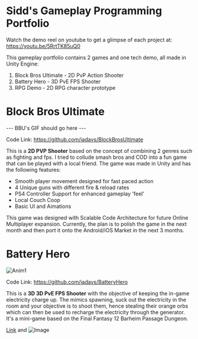 # Sidd's Gameplay Programming Portfolio

Watch the demo reel on youtube to get a glimpse of each project at:
https://youtu.be/5RrtTK85uQ0

This gameplay portfolio contains 2 games and one tech demo, all made in Unity Engine:
1) Block Bros Ultimate - 2D PvP Action Shooter
2) Battery Hero - 3D PvE FPS Shooter
3) RPG Demo - 2D RPG character prototype

# Block Bros Ultimate

--- BBU's GIF should go here ---

Code Link: https://github.com/jadavs/BlockBrosUltimate

This is a **2D PVP Shooter** based on the concept of combining 2 genres such as fighting and fps.
I tried to collude smash bros and COD into a fun game that can be played with a local friend. 
The game was made in Unity and has the following features:
- Smooth player movement designed for fast paced action
- 4 Unique guns with different fire & reload rates
- PS4 Controller Support for enhanced gameplay 'feel'
- Local Couch Coop
- Basic UI and Aimations

This game was designed with Scalable Code Architecture for future Online Multiplayer expansion.
Currently, the plan is to polish the game in the next month and then port it onto the Android/iOS Market
in the next 3 months. 

# Battery Hero

![Anim1](https://user-images.githubusercontent.com/32497016/65923341-70011300-e39d-11e9-9c04-6c3b3e7f42cc.gif)

Code Link: https://github.com/jadavs/BatteryHero

This is a **3D 3D PvE FPS Shooter** with the objective of keeping the in-game electricity charge up.
The mimics spawning, suck out the electricity in the room and your objective is to shoot them, hence stealing
their orange orbs which can then be used to recharge the electricity through the generator. It's a mini-game based
on the Final Fantasy 12 Barheim Passage Dungeon. 


[Link](url) and ![Image](src)
